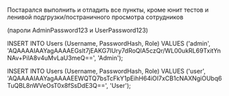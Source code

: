 Постарался выполнить и отладить все пункты, кроме юнит тестов и ленивой подгрузки/постраничного просмотра сотрудников

(пароли AdminPassword123 и UserPassword123)

INSERT INTO Users (Username, PasswordHash, Role)
VALUES ('admin', 'AQAAAAIAAYagAAAAEGslt7jEAKG7IUry7dRoQlA5czQr/WL00ukRL69TxitYnNAv+PilA8v4uMvLaU3meQ==', 'Admin');

INSERT INTO Users (Username, PasswordHash, Role)
VALUES ('user', 'AQAAAAIAAYagAAAAEEWQTQ7bsTcFkY1pEihH64iOI7xCB1cNAXNgiOUbq6TuQBL8nWVeOsT0x8fSsDdE3Q==', 'User');
